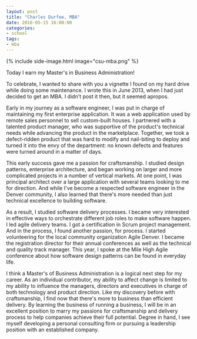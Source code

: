 ```yaml
---
layout: post
title: "Charles Durfee, MBA"
date: 2016-05-15 16:00:00
categories:
- school
tags:
- mba
---
```


{% include side-image.html image="csu-mba.png" %}

Today I earn my Master's in Business Administration!

To celebrate, I wanted to share with you a vignette I found on my hard drive while
doing some maintenance. I wrote this in June 2013, when I had just decided
to get an MBA. I didn't post it then, but it seemed apropos.

>
Early in my journey as a software engineer, I was put in charge of maintaining my first enterprise application. It was a web application used by remote sales personnel to sell custom-built houses. I partnered with a talented product manager, who was supportive of the product's technical needs while advancing the product in the marketplace. Together, we took a defect-ridden product that was hard to modify and nail-biting to deploy and turned it into the envy of the department: no known defects and features were turned around in a matter of days.

>
This early success gave me a passion for craftsmanship. I studied design patterns, enterprise architecture, and began working on larger and more complicated projects in a number of vertical markets. At one point, I was principal architect over a large application with several teams looking to me for direction. And while I've become a respected software engineer in the Denver community, I also learned that there's more needed than just technical excellence to building software.

>
As a result, I studied software delivery processes. I became very interested in effective ways to orchestrate different job roles to make software happen. I led agile delivery teams. I got a certification in Scrum project management. And in the process, I found another passion, for process. I started volunteering for the local community organization Agile Denver. I became the registration director for their annual conferences as well as the technical and quality track manager. This year, I spoke at the Mile High Agile conference about how software design patterns can be found in everyday life.

>
I think a Master's of Business Administration is a logical next step for my career. As an individual contributor, my ability to affect change is limited to my ability to influence the managers, directors and executives in charge of both technology and product direction. Like my discovery before with craftsmanship, I find now that there's more to business than efficient delivery. By learning the business of running a business, I will be in an excellent position to marry my passions for craftsmanship and delivery process to help companies achieve their full potential. Degree in hand, I see myself developing a personal consulting firm or pursuing a leadership position with an established company.
